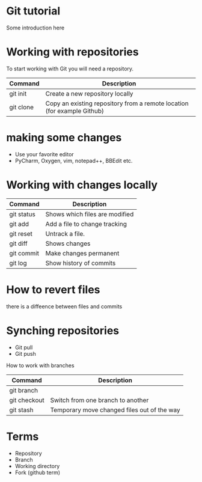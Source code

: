 # Git tutorial

Some introduction here

# Working with repositories

To start working with Git you will need a repository.

Command | Description
------- | -----------
git init |   Create a new repository locally
git clone|   Copy an existing repository from a remote location (for example Github)


# making some changes

* Use your favorite editor
* PyCharm, Oxygen, vim, notepad++, BBEdit etc.



# Working with changes locally

Command | Description |
--------|-----------------
git status | Shows which files are modified |
git add  |   Add a file to change tracking |
git reset |  Untrack a file. |
git diff |  Shows changes
git commit | Make changes permanent
git log  | Show history of commits

# How to revert files

there is a diffeence between files and commits

# Synching repositories

* Git pull
* Git push


How to work  with branches

Command | Description
--------|------------
git branch   |
git checkout |   Switch from one branch to another
git stash    |   Temporary move changed files out of the way




# Terms

* Repository
* Branch
* Working directory
* Fork (github term)

